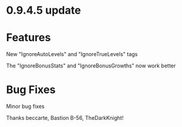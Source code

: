 # 0.9.4.5 update

# Features

New "IgnoreAutoLevels" and "IgnoreTrueLevels" tags

The "IgnoreBonusStats" and "IgnoreBonusGrowths" now work better

# Bug Fixes

Minor bug fixes

Thanks beccarte, Bastion B-56, TheDarkKnight!